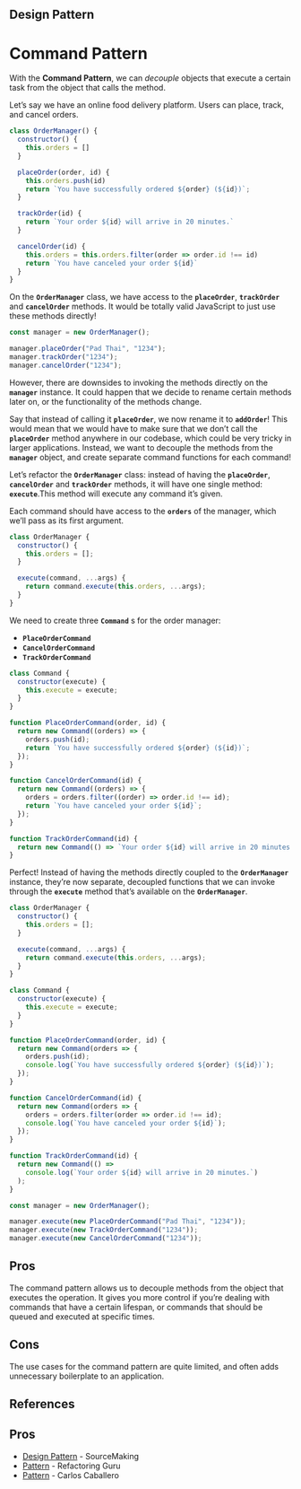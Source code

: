 ## Design Pattern
# Command Pattern

With the **Command Pattern**, we can *decouple* objects that execute a certain task from the object that calls the method.

Let’s say we have an online food delivery platform. Users can place, track, and cancel orders.

```javascript
class OrderManager() {
  constructor() {
    this.orders = []
  }

  placeOrder(order, id) {
    this.orders.push(id)
    return `You have successfully ordered ${order} (${id})`;
  }

  trackOrder(id) {
    return `Your order ${id} will arrive in 20 minutes.`
  }

  cancelOrder(id) {
    this.orders = this.orders.filter(order => order.id !== id)
    return `You have canceled your order ${id}`
  }
}
```

On the **`OrderManager`** class, we have access to the **`placeOrder`**, **`trackOrder`** and **`cancelOrder`** methods. It would be totally valid JavaScript to just use these methods directly!

```javascript
const manager = new OrderManager();

manager.placeOrder("Pad Thai", "1234");
manager.trackOrder("1234");
manager.cancelOrder("1234");
```

However, there are downsides to invoking the methods directly on the **`manager`** instance. It could happen that we decide to rename certain methods later on, or the functionality of the methods change.

Say that instead of calling it **`placeOrder`**, we now rename it to **`addOrder`**! This would mean that we would have to make sure that we don’t call the **`placeOrder`** method anywhere in our codebase, which could be very tricky in larger applications.
Instead, we want to decouple the methods from the **`manager`** object, and create separate command functions for each command!


Let’s refactor the **`OrderManager`** class: instead of having the **`placeOrder`**, **`cancelOrder`** and **`trackOrder`** methods, it will have one single method: **`execute`**.This method will execute any command it’s given.

Each command should have access to the **`orders`** of the manager, which we’ll pass as its first argument.

```javascript
class OrderManager {
  constructor() {
    this.orders = [];
  }

  execute(command, ...args) {
    return command.execute(this.orders, ...args);
  }
}
```

We need to create three **`Command`** s for the order manager:

- **`PlaceOrderCommand`**
- **`CancelOrderCommand`**
- **`TrackOrderCommand`**

```javascript
class Command {
  constructor(execute) {
    this.execute = execute;
  }
}

function PlaceOrderCommand(order, id) {
  return new Command((orders) => {
    orders.push(id);
    return `You have successfully ordered ${order} (${id})`;
  });
}

function CancelOrderCommand(id) {
  return new Command((orders) => {
    orders = orders.filter((order) => order.id !== id);
    return `You have canceled your order ${id}`;
  });
}

function TrackOrderCommand(id) {
  return new Command(() => `Your order ${id} will arrive in 20 minutes.`);
}
```

Perfect! Instead of having the methods directly coupled to the **`OrderManager`** instance, they’re now separate, decoupled functions that we can invoke through the **`execute`** method that’s available on the **`OrderManager`**.

```javascript
class OrderManager {
  constructor() {
    this.orders = [];
  }

  execute(command, ...args) {
    return command.execute(this.orders, ...args);
  }
}

class Command {
  constructor(execute) {
    this.execute = execute;
  }
}

function PlaceOrderCommand(order, id) {
  return new Command(orders => {
    orders.push(id);
    console.log(`You have successfully ordered ${order} (${id})`);
  });
}

function CancelOrderCommand(id) {
  return new Command(orders => {
    orders = orders.filter(order => order.id !== id);
    console.log(`You have canceled your order ${id}`);
  });
}

function TrackOrderCommand(id) {
  return new Command(() =>
    console.log(`Your order ${id} will arrive in 20 minutes.`)
  );
}

const manager = new OrderManager();

manager.execute(new PlaceOrderCommand("Pad Thai", "1234"));
manager.execute(new TrackOrderCommand("1234"));
manager.execute(new CancelOrderCommand("1234"));
```

## Pros

The command pattern allows us to decouple methods from the object that executes the operation. It gives you more control if you’re dealing with commands that have a certain lifespan, or commands that should be queued and executed at specific times.

## Cons

The use cases for the command pattern are quite limited, and often adds unnecessary boilerplate to an application.

## References
## Pros

- [Design Pattern](https://sourcemaking.com/design_patterns/command) - SourceMaking
- [Pattern](https://refactoring.guru/design-patterns/command) - Refactoring Guru
- [Pattern](https://www.carloscaballero.io/command-pattern/) - Carlos Caballero